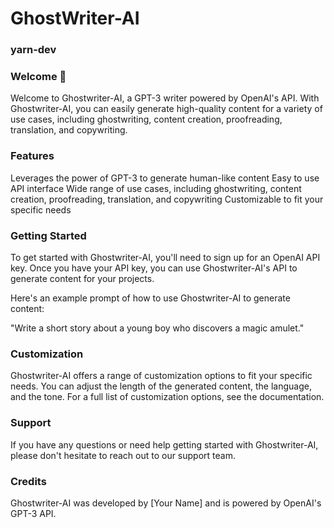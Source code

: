 # GhostWriter-AI 
### yarn-dev 

### Welcome 👋
Welcome to Ghostwriter-AI, a GPT-3 writer powered by OpenAI's API. With Ghostwriter-AI, you can easily generate high-quality content for a variety of use cases, including ghostwriting, content creation, proofreading, translation, and copywriting.

### Features
Leverages the power of GPT-3 to generate human-like content
Easy to use API interface
Wide range of use cases, including ghostwriting, content creation, proofreading, translation, and copywriting
Customizable to fit your specific needs

### Getting Started
To get started with Ghostwriter-AI, you'll need to sign up for an OpenAI API key. Once you have your API key, you can use Ghostwriter-AI's API to generate content for your projects.

Here's an example prompt of how to use Ghostwriter-AI to generate content:

"Write a short story about a young boy who discovers a magic amulet."

### Customization
Ghostwriter-AI offers a range of customization options to fit your specific needs. You can adjust the length of the generated content, the language, and the tone. For a full list of customization options, see the documentation.

### Support
If you have any questions or need help getting started with Ghostwriter-AI, please don't hesitate to reach out to our support team.

### Credits
Ghostwriter-AI was developed by [Your Name] and is powered by OpenAI's GPT-3 API.
